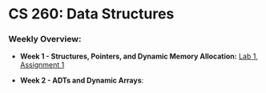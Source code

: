 <h1>CS 260: Data Structures</h1>

<h3>Weekly Overview:</h3>

* **Week 1 - Structures, Pointers, and Dynamic Memory Allocation:** [Lab 1](Week_1/Lab1.c), [Assignment 1](Week_1/Assignment1.c)

* **Week 2 - ADTs and Dynamic Arrays**:
